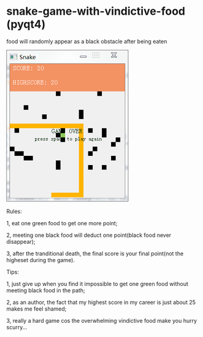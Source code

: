 # snake-game-with-vindictive-food (pyqt4)
food will randomly appear as a black obstacle after being eaten 


![](https://github.com/shuaixu1997/snake-game-with-vindictive-food/blob/master/snake_game_enhanced.png)

Rules:

1, eat one green food to get one more point;

2, meeting one black food will deduct one point(black food never disappear);

3, after the tranditional death, the final score is your final point(not the higheset during the game).

Tips: 

1, just give up when you find it impossible to get one green food without meeting black food in the path;

2, as an author, the fact that my highest score in my career is just about 25 makes me feel shamed;

3, really a hard game cos the overwhelming vindictive food make you hurry scurry... 
